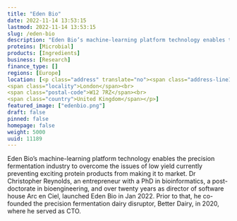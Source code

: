 ```yaml
---
title: "Eden Bio"
date: 2022-11-14 13:53:15
lastmod: 2022-11-14 13:53:15
slug: /eden-bio
description: "Eden Bio’s machine-learning platform technology enables the precision fermentation industry to overcome the issues of low yield currently preventing exciting protein products from making it to market. Dr Christopher Reynolds, an entrepreneur with a PhD in bioinformatics, a post-doctorate in bioengineering, and over twenty years as director of software house Arc en Ciel, launched Eden Bio in Jan 2022. Prior to that, he co-founded the precision fermentation dairy disruptor, Better Dairy, in 2020, where he served as CTO."
proteins: [Microbial]
products: [Ingredients]
business: [Research]
finance_type: []
regions: [Europe]
location: [<p class="address" translate="no"><span class="address-line1">Wood Lane 58</span><br>
<span class="locality">London</span><br>
<span class="postal-code">W12 7RZ</span><br>
<span class="country">United Kingdom</span></p>]
featured_image: ["edenbio.png"]
draft: false
pinned: false
homepage: false
weight: 5000
uuid: 11189
---
```

<p>Eden Bio’s machine-learning platform technology enables the precision fermentation industry to overcome the issues of low yield currently preventing exciting protein products from making it to market. Dr Christopher Reynolds, an entrepreneur with a PhD in bioinformatics, a post-doctorate in bioengineering, and over twenty years as director of software house Arc en Ciel, launched Eden Bio in Jan 2022. Prior to that, he co-founded the precision fermentation dairy disruptor, Better Dairy, in 2020, where he served as CTO.</p>
